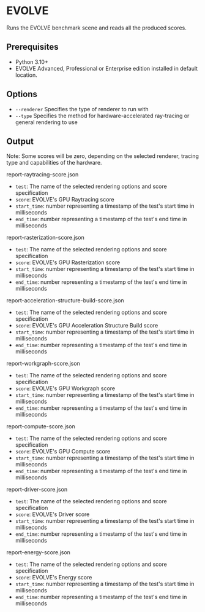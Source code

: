 
# EVOLVE

Runs the EVOLVE benchmark scene and reads all the produced scores.

## Prerequisites

- Python 3.10+
- EVOLVE Advanced, Professional or Enterprise edition installed in default location.

## Options

- `--renderer` Specifies the type of renderer to run with
- `--type` Specifies the method for hardware-accelerated ray-tracing or general rendering to use

## Output

Note: Some scores will be zero, depending on the selected renderer, tracing type and capabilities of the hardware.

report-raytracing-score.json
- `test`: The name of the selected rendering options and score specification
- `score`: EVOLVE's GPU Raytracing score
- `start_time`: number representing a timestamp of the test's start time in milliseconds
- `end_time`: number representing a timestamp of the test's end time in milliseconds

report-rasterization-score.json
- `test`: The name of the selected rendering options and score specification
- `score`: EVOLVE's GPU Rasterization score
- `start_time`: number representing a timestamp of the test's start time in milliseconds
- `end_time`: number representing a timestamp of the test's end time in milliseconds

report-acceleration-structure-build-score.json
- `test`: The name of the selected rendering options and score specification
- `score`: EVOLVE's GPU Acceleration Structure Build score
- `start_time`: number representing a timestamp of the test's start time in milliseconds
- `end_time`: number representing a timestamp of the test's end time in milliseconds

report-workgraph-score.json
- `test`: The name of the selected rendering options and score specification
- `score`: EVOLVE's GPU Workgraph score
- `start_time`: number representing a timestamp of the test's start time in milliseconds
- `end_time`: number representing a timestamp of the test's end time in milliseconds

report-compute-score.json
- `test`: The name of the selected rendering options and score specification
- `score`: EVOLVE's GPU Compute score
- `start_time`: number representing a timestamp of the test's start time in milliseconds
- `end_time`: number representing a timestamp of the test's end time in milliseconds

report-driver-score.json
- `test`: The name of the selected rendering options and score specification
- `score`: EVOLVE's Driver score
- `start_time`: number representing a timestamp of the test's start time in milliseconds
- `end_time`: number representing a timestamp of the test's end time in milliseconds

report-energy-score.json
- `test`: The name of the selected rendering options and score specification
- `score`: EVOLVE's Energy score
- `start_time`: number representing a timestamp of the test's start time in milliseconds
- `end_time`: number representing a timestamp of the test's end time in milliseconds